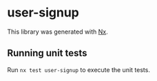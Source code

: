 # user-signup

This library was generated with [Nx](https://nx.dev).

## Running unit tests

Run `nx test user-signup` to execute the unit tests.
